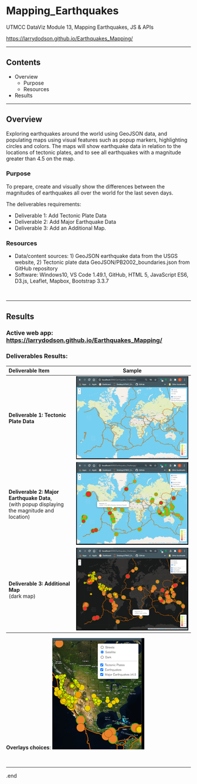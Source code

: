 # Mapping_Earthquakes 
UTMCC DataViz Module 13, Mapping Earthquakes, JS &amp; APIs

 https://larrydodson.github.io/Earthquakes_Mapping/
 
---

## Contents 
  * Overview
    - Purpose
    - Resources
  * Results
 

---  

## Overview 
  
  Exploring earthquakes around the world using GeoJSON data, and populating maps using visual features such as popup markers, highlighting circles and colors. The maps will show earthquake data in relation to the locations of tectonic plates, and to see all earthquakes with a magnitude greater than 4.5 on the map.

   ### Purpose
   To prepare, create and visually show the differences between the magnitudes of earthquakes all over the world for the last seven days.
  
   The deliverables requirements: 
   - Deliverable 1: Add Tectonic Plate Data
   - Deliverable 2: Add Major Earthquake Data
   - Deliverable 3: Add an Additional Map.
  
   
  
   ### Resources
  * Data/content sources: 1) GeoJSON earthquake data from the USGS website, 2) Tectonic plate data GeoJSON/PB2002_boundaries.json from GitHub repository 
  * Software: Windows10, VS Code 1.49.1, GitHub, HTML 5, JavaScript ES6, D3.js, Leaflet, Mapbox, Bootstrap 3.3.7 
  
<br>

--- 

## Results

 ### Active web app: https://larrydodson.github.io/Earthquakes_Mapping/
 
 ### Deliverables Results: 

 
   | **Deliverable Item** | **Sample** |
   | :--- | :---: |
   | **Deliverable 1: Tectonic Plate Data** | ![plates.png](https://github.com/larrydodson/Mapping_Earthquakes/blob/main/Earthquake_Challenge/plates.png) |
   | **Deliverable 2: Major Earthquake Data**, <br> (with popup displaying the magnitude and location) | ![majoreq.png](https://github.com/larrydodson/Mapping_Earthquakes/blob/main/Earthquake_Challenge/majoreq.png)<br>  |
   | **Deliverable 3: Additional Map** <br> (dark map) | ![dark_map.png](https://github.com/larrydodson/Mapping_Earthquakes/blob/main/Earthquake_Challenge/dark_map.png) |

**Overlays choices**: 
 ![overlays.png](https://github.com/larrydodson/Mapping_Earthquakes/blob/main/Earthquake_Challenge/overlays.png)

<br>

---

.end

